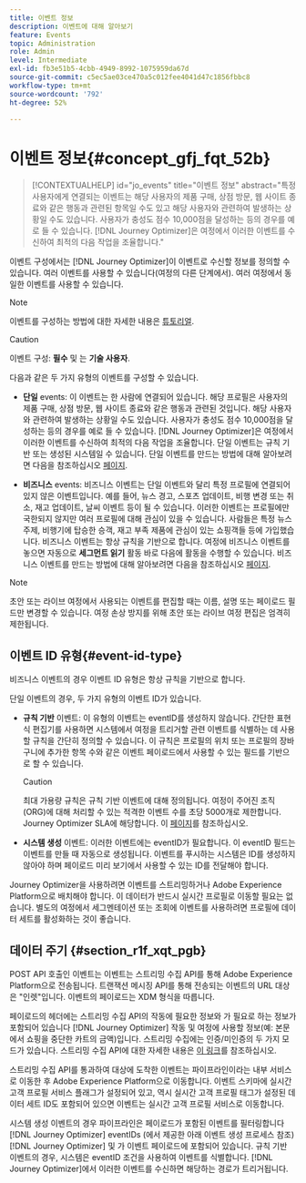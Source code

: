 ```yaml
---
title: 이벤트 정보
description: 이벤트에 대해 알아보기
feature: Events
topic: Administration
role: Admin
level: Intermediate
exl-id: fb3e51b5-4cbb-4949-8992-1075959da67d
source-git-commit: c5ec5ae03ce470a5c012fee4041d47c1856fbbc8
workflow-type: tm+mt
source-wordcount: '792'
ht-degree: 52%

---
```


# 이벤트 정보{#concept_gfj_fqt_52b}

>[!CONTEXTUALHELP]
>id="jo_events"
>title="이벤트 정보"
>abstract="특정 사용자에게 연결되는 이벤트는 해당 사용자의 제품 구매, 상점 방문, 웹 사이트 종료와 같은 행동과 관련된 항목일 수도 있고 해당 사용자와 관련하여 발생하는 상황일 수도 있습니다. 사용자가 충성도 점수 10,000점을 달성하는 등의 경우를 예로 들 수 있습니다. [!DNL Journey Optimizer]은 여정에서 이러한 이벤트를 수신하여 최적의 다음 작업을 조율합니다."

이벤트 구성에서는 [!DNL Journey Optimizer]이 이벤트로 수신할 정보를 정의할 수 있습니다. 여러 이벤트를 사용할 수 있습니다(여정의 다른 단계에서). 여러 여정에서 동일한 이벤트를 사용할 수 있습니다.

>[!NOTE]
>
>이벤트를 구성하는 방법에 대한 자세한 내용은 [튜토리얼](https://experienceleague.adobe.com/docs/journey-optimizer-learn/tutorials/create-journeys/use-case-business-event.html).

>[!CAUTION]
>
>이벤트 구성: **필수** 및 는 **기술 사용자**.

다음과 같은 두 가지 유형의 이벤트를 구성할 수 있습니다.

* **단일** events: 이 이벤트는 한 사람에 연결되어 있습니다. 해당 프로필은 사용자의 제품 구매, 상점 방문, 웹 사이트 종료와 같은 행동과 관련된 것입니다. 해당 사용자와 관련하여 발생하는 상황일 수도 있습니다. 사용자가 충성도 점수 10,000점을 달성하는 등의 경우를 예로 들 수 있습니다. [!DNL Journey Optimizer]은 여정에서 이러한 이벤트를 수신하여 최적의 다음 작업을 조율합니다. 단일 이벤트는 규칙 기반 또는 생성된 시스템일 수 있습니다. 단일 이벤트를 만드는 방법에 대해 알아보려면 다음을 참조하십시오 [페이지](../event/about-creating.md).

* **비즈니스** events: 비즈니스 이벤트는 단일 이벤트와 달리 특정 프로필에 연결되어 있지 않은 이벤트입니다. 예를 들어, 뉴스 경고, 스포츠 업데이트, 비행 변경 또는 취소, 재고 업데이트, 날씨 이벤트 등이 될 수 있습니다. 이러한 이벤트는 프로필에만 국한되지 않지만 여러 프로필에 대해 관심이 있을 수 있습니다. 사람들은 특정 뉴스 주제, 비행기에 탑승한 승객, 재고 부족 제품에 관심이 있는 쇼핑객들 등에 가입했습니다. 비즈니스 이벤트는 항상 규칙을 기반으로 합니다. 여정에 비즈니스 이벤트를 놓으면 자동으로 **세그먼트 읽기** 활동 바로 다음에 활동을 수행할 수 있습니다. 비즈니스 이벤트를 만드는 방법에 대해 알아보려면 다음을 참조하십시오 [페이지](../event/about-creating-business.md).


>[!NOTE]
>
>초안 또는 라이브 여정에서 사용되는 이벤트를 편집할 때는 이름, 설명 또는 페이로드 필드만 변경할 수 있습니다. 여정 손상 방지를 위해 초안 또는 라이브 여정 편집은 엄격히 제한됩니다.

## 이벤트 ID 유형{#event-id-type}

비즈니스 이벤트의 경우 이벤트 ID 유형은 항상 규칙을 기반으로 합니다.

단일 이벤트의 경우, 두 가지 유형의 이벤트 ID가 있습니다.

* **규칙 기반** 이벤트: 이 유형의 이벤트는 eventID를 생성하지 않습니다. 간단한 표현식 편집기를 사용하면 시스템에서 여정을 트리거할 관련 이벤트를 식별하는 데 사용할 규칙을 간단히 정의할 수 있습니다. 이 규칙은 프로필의 위치 또는 프로필의 장바구니에 추가한 항목 수와 같은 이벤트 페이로드에서 사용할 수 있는 필드를 기반으로 할 수 있습니다.

   >[!CAUTION]
   >
   >최대 가용량 규칙은 규칙 기반 이벤트에 대해 정의됩니다. 여정이 주어진 조직(ORG)에 대해 처리할 수 있는 적격한 이벤트 수를 초당 5000개로 제한합니다. Journey Optimizer SLA에 해당합니다. 이 [페이지](https://helpx.adobe.com/kr/legal/product-descriptions/journey-orchestration.html)를 참조하십시오.

* **시스템 생성** 이벤트: 이러한 이벤트에는 eventID가 필요합니다. 이 eventID 필드는 이벤트를 만들 때 자동으로 생성됩니다. 이벤트를 푸시하는 시스템은 ID를 생성하지 않아야 하며 페이로드 미리 보기에서 사용할 수 있는 ID를 전달해야 합니다.

Journey Optimizer을 사용하려면 이벤트를 스트리밍하거나 Adobe Experience Platform으로 배치해야 합니다. 이 데이터가 반드시 실시간 프로필로 이동할 필요는 없습니다. 별도의 여정에서 세그멘테이션 또는 조회에 이벤트를 사용하려면 프로필에 데이터 세트를 활성화하는 것이 좋습니다.

## 데이터 주기 {#section_r1f_xqt_pgb}

POST API 호출인 이벤트는 이벤트는 스트리밍 수집 API를 통해 Adobe Experience Platform으로 전송됩니다. 트랜잭션 메시징 API를 통해 전송되는 이벤트의 URL 대상은 &quot;인렛&quot;입니다. 이벤트의 페이로드는 XDM 형식을 따릅니다.

페이로드의 헤더에는 스트리밍 수집 API의 작동에 필요한 정보와 가 필요로 하는 정보가 포함되어 있습니다 [!DNL Journey Optimizer] 작동 및 여정에 사용할 정보(예: 본문에서 쇼핑을 중단한 카트의 금액)입니다. 스트리밍 수집에는 인증/미인증의 두 가지 모드가 있습니다. 스트리밍 수집 API에 대한 자세한 내용은 [이 링크](https://experienceleague.adobe.com/docs/experience-platform/xdm/api/getting-started.html?lang=ko)를 참조하십시오.

스트리밍 수집 API를 통과하여 대상에 도착한 이벤트는 파이프라인이라는 내부 서비스로 이동한 후 Adobe Experience Platform으로 이동합니다. 이벤트 스키마에 실시간 고객 프로필 서비스 플래그가 설정되어 있고, 역시 실시간 고객 프로필 태그가 설정된 데이터 세트 ID도 포함되어 있으면 이벤트는 실시간 고객 프로필 서비스로 이동합니다.

시스템 생성 이벤트의 경우 파이프라인은 페이로드가 포함된 이벤트를 필터링합니다 [!DNL Journey Optimizer] eventIDs (에서 제공한 아래 이벤트 생성 프로세스 참조) [!DNL Journey Optimizer] 및 가 이벤트 페이로드에 포함되어 있습니다. 규칙 기반 이벤트의 경우, 시스템은 eventID 조건을 사용하여 이벤트를 식별합니다. [!DNL Journey Optimizer]에서 이러한 이벤트를 수신하면 해당하는 경로가 트리거됩니다.
